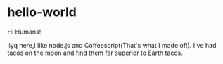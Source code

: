 # hello-world

Hi Humans!

liyq here,I like node.js and Coffeescript(That's what I made of!).
I've had tacos on the moon and find them far superior to Earth tacos.
